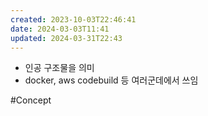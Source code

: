 ```yaml
---
created: 2023-10-03T22:46:41
date: 2024-03-03T11:41
updated: 2024-03-31T22:43
---
```

- 인공 구조물을 의미
- docker, aws codebuild 등 여러군데에서 쓰임


#Concept 